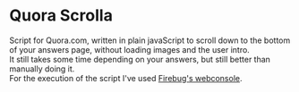 # Quora Scrolla
Script for Quora.com, written in plain javaScript to scroll down to the bottom of your answers page, without loading images and the user intro.
</br>
It still takes some time depending on your answers, but still better than manually doing it.
</br>
For the execution of the script I've used [Firebug's webconsole](http://getfirebug.com/commandline).
